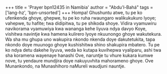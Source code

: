 +++
title = 'Prayer bpn12435 in Namibia'
author = "Abdu'l-Bahá"
tags = ['lang-hz', 'bpn-unsorted']
+++
Hompa! Ghushuntu atwe, tu pe ko ufenkenda ghoye, ghepwe, tu pe ko ruha rwaungaro walikukukuro lyoye; vahepwe, tu hafite; twa didipitwa, tu pe shikoda shoye. Vidira vyamuwiru navikorama vyamuwiya kwa wananga kehe liyuva ndya davyo Koye, vishitwa navintje kwa hamena kulirero lyoye nkuunongo ghoye wakutekura.
	 Wa sha mu ghupa uno wakupira nkondo nkenda doye dakutetukita, tapa nkondo doye muunogo ghoye kushishitwa shino shakupira mbatero. 
	Tu pe ko ndya detu dakehe liyuva, weda ko kutapa kuvihepwa vyaliparu, ashi twa sha koramena wayenaye hanashi Ove, naruntje tu vhure kukara kumwe nove, tu yendaure mundjira doye nakuyuvhita mahorameno ghoye. Ove Munankondo, na Munashihoro naMureli waudjuni nauntje.
